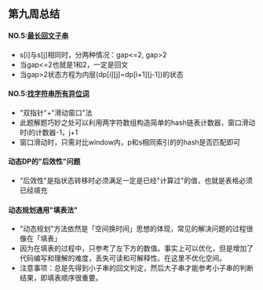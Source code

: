 ## 第九周总结
#### NO.5:[最长回文子串](https://github.com/JasonWu2008/algorithm011-class01/tree/master/Week_09/src)
* s[i]与s[j]相同时，分两种情况：gap<=2, gap>2
* 当gap<=2也就是1和2，一定是回文
* 当gap>2状态方程为内层(dp[i][j]=dp[i+1][j-1])的状态
#### NO.5:[找字符串所有异位词](https://github.com/JasonWu2008/algorithm011-class01/tree/master/Week_09/src)
* "双指针"+"滑动窗口"法
* 此题解题巧妙之处可以利用两字符数组构造简单的hash链表计数器，窗口滑动时i的计数器-1，j+1
* 窗口滑动时，只需对比window内，p和s相同索引的的hash是否匹配即可
#### 动态DP的"后效性"问题
* "后效性"是指状态转移时必须满足一定是已经"计算过"的值，也就是表格必须已经填充
#### 动态规划通用"填表法"
* "动态规划"方法依然是「空间换时间」思想的体现，常见的解决问题的过程很像在「填表」
* 因为在填表的过程中，只参考了左下方的数值。事实上可以优化，但是增加了代码编写和理解的难度，丢失可读和可解释性。在这里不优化空间。
* 注意事项：总是先得到小子串的回文判定，然后大子串才能参考小子串的判断结果，即填表顺序很重要。